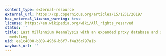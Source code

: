 ```yaml
---
content_type: external-resource
external_url: https://cp.copernicus.org/articles/15/1251/2019/
has_external_license_warning: true
license: https://en.wikipedia.org/wiki/All_rights_reserved
status: ''
title: Last Millennium Reanalysis with an expanded proxy database and seasonal proxy
  modeling
uid: ea1c4000-b809-4936-b6f7-f4a36c797a1b
wayback_url: ''
---
```

